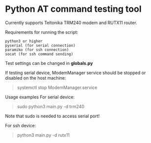# Python AT command testing tool


Currently supports Teltonika TRM240 modem and RUTX11 router.

Requirements for running the script:
```
python3 or higher
pyserial (for serial connection)
paramiko (for ssh connection)
socat (for ssh command sending)
```

Test settings can be changed in <b>globals.py</b>

If testing serial device, ModemManager service should be stopped or disabled on the host machine:

> systemctl stop ModemManager.service

Usage examples
For serial device: 

> sudo python3 main.py -d trm240

Note that sudo is needed to access serial port!

For ssh device:

> python3 main.py -d rutx11